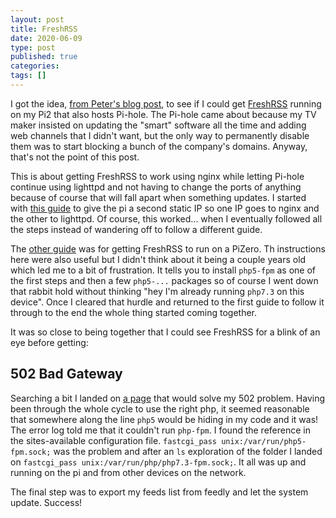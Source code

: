 ```yaml
---
layout: post
title: FreshRSS
date: 2020-06-09
type: post
published: true
categories:
tags: []
---
```


I got the idea, [from Peter's blog post](https://ruk.ca/content/updated-blogroll-0 "Updated Blogroll post inspiring this attempt"), to see if I could get [FreshRSS](https://freshrss.org "FreshRSS") running on my Pi2 that also hosts Pi-hole. The Pi-hole came about because my TV maker insisted on updating the "smart" software all the time and adding web channels that I didn't want, but the only way to permanently disable them was to start blocking a bunch of the company's domains. Anyway, that's not the point of this post.

This is about getting FreshRSS to work using nginx while letting Pi-hole continue using lighttpd and not having to change the ports of anything because of course that will fall apart when something updates. I started with [this guide](https://rafaelc.org/tech/p/web-server-and-pi-hole-a-how-to/ "Web server and Pi Hole - a how-to") to give the pi a second static IP so one IP goes to nginx and the other to lighttpd. Of course, this worked... when I eventually followed all the steps instead of wandering off to follow a different guide.

The [other guide](https://blog.linuxserver.io/2017/04/01/first-steps-with-the-new-baby-pi/ "FreshRSS with the new Raspberry Pi Zero W") was for getting FreshRSS to run on a PiZero. Th instructions here were also useful but I didn't think about it being a couple years old which led me to a bit of frustration. It tells you to install `php5-fpm` as one of the first steps and then a few `php5-...` packages so of course I went down that rabbit hold without thinking "hey I'm already running `php7.3` on this device". Once I cleared that hurdle and returned to the first guide to follow it through to the end the whole thing started coming together.

It was so close to being together that I could see FreshRSS for a blink of an eye before getting:

## 502 Bad Gateway

Searching a bit I landed on [a page](https://www.datadoghq.com/blog/nginx-502-bad-gateway-errors-php-fpm/ "NGINX 502 Bad Gateway: PHP-FPM") that would solve my 502 problem. Having been through the whole cycle to use the right php, it seemed reasonable that somewhere along the line `php5` would be hiding in my code and it was! The error log told me that it couldn't run `php-fpm`. I found the reference in the sites-available configuration file. `fastcgi_pass unix:/var/run/php5-fpm.sock;` was the problem and after an `ls` exploration of the folder I landed on `fastcgi_pass unix:/var/run/php/php7.3-fpm.sock;`. It all was up and running on the pi and from other devices on the network.

The final step was to export my feeds list from feedly and let the system update. Success!

